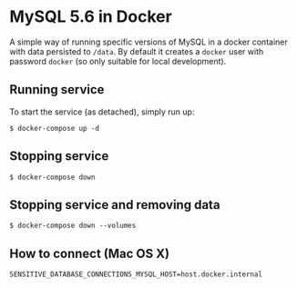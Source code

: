 # MySQL 5.6 in Docker
A simple way of running specific versions of MySQL in a
docker container with data persisted to `/data`. By default
it creates a `docker` user with password `docker` (so only suitable
for local development).

## Running service
To start the service (as detached), simply run up:
```
$ docker-compose up -d
```

## Stopping service
```
$ docker-compose down
```

## Stopping service and removing data
```
$ docker-compose down --volumes
```

## How to connect (Mac OS X)
```
SENSITIVE_DATABASE_CONNECTIONS_MYSQL_HOST=host.docker.internal
```